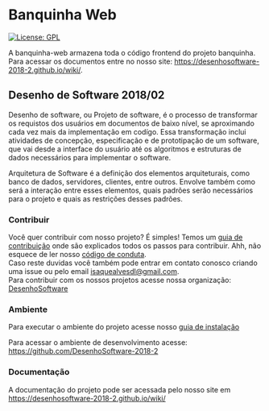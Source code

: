 
# Banquinha Web

 [![License: GPL](https://img.shields.io/aur/license/yaourt.svg)](http://www.nacaolivre.com.br/open-source/licenca-gpl/)

A banquinha-web armazena toda o código frontend do projeto banquinha. Para acessar os documentos entre no nosso site: https://desenhosoftware-2018-2.github.io/wiki/.


## Desenho de Software 2018/02

Desenho de software, ou Projeto de software, é o processo de transformar os requistos dos usuários em documentos de baixo nível, se aproximando cada vez mais da implementação em codígo. Essa transformação inclui atividades de concepção, especificação e de prototipação de um software, que vai desde a interface do usuário até os algoritmos e estruturas de dados necessários para implementar o software.

Arquitetura de Software é a definição dos elementos arquiteturais, como banco de dados, servidores, clientes, entre outros. Envolve também como será a interação entre esses elementos, quais padrões serão necessários para o projeto e quais as restrições desses padrões.

### Contribuir
Você quer contribuir com nosso projeto? É simples! Temos um [guia de contribuição](docs/CONTRIBUTING.md) onde são explicados todos os passos para contribuir. Ahh, não esquece de ler nosso [código de conduta](docs/CODE_OF_CONDUCT.md).   
Caso reste duvidas você também pode entrar em contato conosco criando uma issue ou pelo email isaquealvesdl@gmail.com.  
Para contribuir com os nossos projetos acesse nossa organização: [DesenhoSoftware](https://github.com/DesenhoSoftware-2018-2)

### Ambiente

Para executar o ambiente do projeto acesse nosso [guia de instalação](docs/guiaInstalacao.md)

Para acessar o ambiente de desenvolvimento acesse:  https://github.com/DesenhoSoftware-2018-2

### Documentação

A documentação do projeto pode ser acessada pelo nosso site em https://desenhosoftware-2018-2.github.io/wiki/
